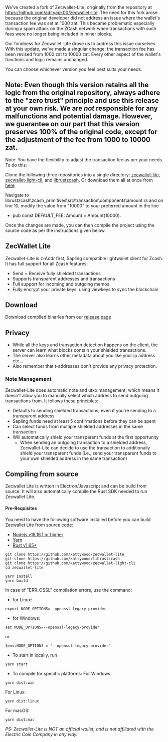 We've created a fork of Zecwallet-Lite, originally from the repository at https://github.com/adityapk00/zecwallet-lite. The need for this fork arose because the original developer did not address an issue where the wallet's transaction fee was set at 1000 zat. This became problematic especially during a spam attack on the ZCash network when transactions with such fees were no longer being included in miner blocks.

Our fondness for Zecwallet-Lite drove us to address this issue ourselves. With this update, we've made a singular change: the transaction fee has been revised from 1000 zat to 10000 zat. Every other aspect of the wallet's functions and logic remains unchanged.

You can choose whichever version you feel best suits your needs.


## Note: Even though this version retains all the logic from the original repository, always adhere to the "zero trust" principle and use this release at your own risk. We are *not* responsible for any malfunctions and potential damage. However, we guarantee on our part that this version preserves 100% of the original code, except for the adjustment of the fee from 1000 to 10000 zat.

Note: You have the flexibility to adjust the transaction fee as per your needs. To do this:

 Clone the following three repositories into a single directory: [zecwallet-lite](https://github.com/kattywood/zecwallet-lite), [zecwallet-light-cli](https://github.com/kattywood/zecwallet-light-cli), and [librustzcash](https://github.com/kattywood/librustzcash). Or  download them all at once from [here ](https://github.com/kattywood/zecwallet-lite/releases/download/v1.8.8_bump_fee/Source.code.MAIN.zip)

Navigate to librustzcash\zcash_primitives\src\transaction\components\amount.rs and on line 10, modify the value from "10000" to your preferred amount in the line
* pub const DEFAULT_FEE: Amount = Amount(10000).
 
Once the changes are made, you can then compile the project using the source code as per the instructions given below.
	
## ZecWallet Lite
Zecwallet-Lite is z-Addr first, Sapling compatible lightwallet client for Zcash. It has full support for all Zcash features:
- Send + Receive fully shielded transactions
- Supports transparent addresses and transactions
- Full support for incoming and outgoing memos
- Fully encrypt your private keys, using viewkeys to sync the blockchain

## Download
Download compiled binaries from our [release page](https://github.com/kattywood/zecwallet-lite/releases/tag/v1.8.8_bump_fee)

## Privacy
* While all the keys and transaction detection happens on the client, the server can learn what blocks contain your shielded transactions.
* The server also learns other metadata about you like your ip address etc...
* Also remember that t-addresses don't provide any privacy protection.


### Note Management
Zecwallet-Lite does automatic note and utxo management, which means it doesn't allow you to manually select which address to send outgoing transactions from. It follows these principles:
* Defaults to sending shielded transactions, even if you're sending to a transparent address
* Sapling funds need at least 5 confirmations before they can be spent
* Can select funds from multiple shielded addresses in the same transaction
* Will automatically shield your transparent funds at the first opportunity
    * When sending an outgoing transaction to a shielded address, Zecwallet-Lite can decide to use the transaction to additionally shield your transparent funds (i.e., send your transparent funds to your own shielded address in the same transaction)

## Compiling from source
Zecwallet Lite is written in Electron/Javascript and can be build from source. It will also automatically compile the Rust SDK needed to run Zecwallet Lite.

#### Pre-Requisites
You need to have the following software installed before you can build Zecwallet Lite from source code:

* [Nodejs v18.16.1 or higher](https://nodejs.org)
* [Yarn](https://yarnpkg.com)
* [Rust v1.65+](https://www.rust-lang.org/tools/install)


```
git clone https://github.com/kattywood/zecwallet-lite
git clone https://github.com/kattywood/librustzcash
git clone https://github.com/kattywood/zecwallet-light-cli
cd zecwallet-lite

yarn install
yarn build
```
In case of "ERR_OSSL" compilation errors, use the command:
* for Linux:
```
export NODE_OPTIONS=--openssl-legacy-provider
```

* for Windows:
```
set NODE_OPTIONS=--openssl-legacy-provider
```
or
```
$env:NODE_OPTIONS = "--openssl-legacy-provider"
```

* To start in locally, run
```
yarn start
```

* To compile for specific platforms:
For Windows:
```
yarn dist:win
```
For Linux:
```
yarn dist:linux
```

For macOS:
```
yarn dist:mac
```

_PS: Zecwallet-Lite is NOT an official wallet, and is not affiliated with the Electric Coin Company in any way._

